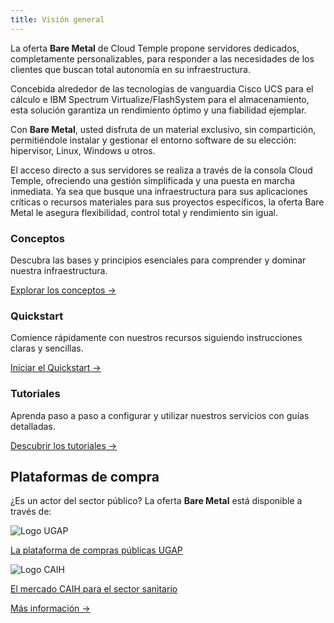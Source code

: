 ```yaml
---
title: Visión general
---
```


La oferta __Bare Metal__ de Cloud Temple propone servidores dedicados, completamente personalizables, para responder a las necesidades de los clientes que buscan total autonomía en su infraestructura.

Concebida alrededor de las tecnologías de vanguardia Cisco UCS para el cálculo e IBM Spectrum Virtualize/FlashSystem para el almacenamiento, esta solución garantiza un rendimiento óptimo y una fiabilidad ejemplar.

Con __Bare Metal__, usted disfruta de un material exclusivo, sin compartición, permitiéndole instalar y gestionar el entorno software de su elección: hipervisor, Linux, Windows u otros.

El acceso directo a sus servidores se realiza a través de la consola Cloud Temple, ofreciendo una gestión simplificada y una puesta en marcha inmediata. Ya sea que busque una infraestructura para sus aplicaciones críticas o recursos materiales para sus proyectos específicos, la oferta Bare Metal le asegura flexibilidad, control total y rendimiento sin igual.

<div class="card-grid">
  <div class="card">
    <h3>Conceptos</h3>
    <p>Descubra las bases y principios esenciales para comprender y dominar nuestra infraestructura.</p>
    <a href="iaas_bare-metal/concepts" class="card-link">Explorar los conceptos &rarr;</a>
  </div>
  <div class="card">
    <h3>Quickstart</h3>
    <p>Comience rápidamente con nuestros recursos siguiendo instrucciones claras y sencillas.</p>
    <a href="iaas_bare-metal/quickstart" class="card-link">Iniciar el Quickstart &rarr;</a>
  </div>
    <div class="card">
    <h3>Tutoriales</h3>
    <p>Aprenda paso a paso a configurar y utilizar nuestros servicios con guías detalladas.</p>
    <a href="iaas_bare-metal/tutorials" class="card-link">Descubrir los tutoriales &rarr;</a>
  </div>
</div>

## Plataformas de compra

<div class="purchase-platforms">
  <p>¿Es un actor del sector público? La oferta <strong>Bare Metal</strong> está disponible a través de:</p>

  <div class="platform-card">
    <img src="https://www.medgest.fr/wp-content/uploads/sites/2/2021/09/nouveau-logo-ugap-2021.png" alt="Logo UGAP" class="platform-logo" />
    <p>
      <a href="https://cloudtour.capgemini.fr/partenaires/cloud-temple" target="_blank" rel="noopener noreferrer">
        La plataforma de compras públicas UGAP
      </a>
    </p>
  </div>

  <div class="platform-card">
      <img src="https://i0.wp.com/www.activus-software.fr/wp-content/uploads/2022/09/20221212-GRP-CAIH-BC.png?fit=1300%2C827&ssl=1" alt="Logo CAIH" class="platform-logo" />
    <p>
      <a href="https://www.caih-sante.org" target="_blank" rel="noopener noreferrer">
        El mercado CAIH para el sector sanitario
      </a>
    </p>
  </div>

  <a href="https://www.cloud-temple.com/cloud-souverain-disponible-via-lugap/" target="_blank" rel="noopener noreferrer" class="learn-more-link">
    Más información &rarr;
  </a>
</div>